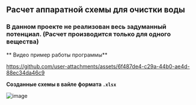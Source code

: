 ## Расчет аппаратной схемы для очистки воды

### В данном проекте не реализован весь задуманный потенциал. (Расчет производится только для одного вещества)

** Видео пример работы программы**

https://github.com/user-attachments/assets/6f487de4-c29a-44b0-ae4d-88ec34da46c9

**Созданные схемы в вайле формата `.xlsx`**

![image](https://github.com/user-attachments/assets/1cb6e92e-2bd6-4c92-9c79-6460b17441b5)
